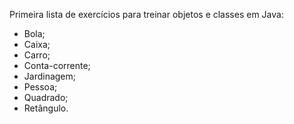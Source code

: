 Primeira lista de exercícios para treinar objetos e classes em Java:

- Bola;
- Caixa;
- Carro;
- Conta-corrente;
- Jardinagem;
- Pessoa;
- Quadrado;
- Retângulo.
